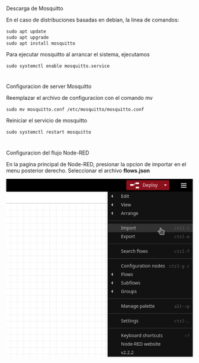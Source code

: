 #
Descarga de Mosquitto


En el caso de distribuciones basadas en debian, la linea de comandos:

    sudo apt update
    sudo apt upgrade
    sudo apt install mosquitto

Para ejecutar mosquitto al arrancar el sistema, ejecutamos


    sudo systemctl enable mosquitto.service
#
Configuracion de server Mosquitto


Reemplazar el archivo de configuracion con el comando mv

    sudo mv mosquitto.conf /etc/mosquitto/mosquitto.conf


Reiniciar el servicio de mosquitto


    sudo systemctl restart mosquitto


#
Configuracion del flujo Node-RED


En la pagina principal de Node-RED, presionar la opcion de importar en el menu posterior derecho. Seleccionar el archivo **flows.json**

![xd](/Imagenes/Import_Node_Red.png)
